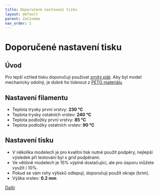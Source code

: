 ```yaml
---
title: Doporučené nastavení tisku
layout: default
parent: Začínáme
nav_order: 1
---
```


# Doporučené nastavení tisku
## **Úvod**
Pro lepší vzhled tisku doporučuji používat [zrnitý plát](https://www.prusa3d.com/cs/produkt/zrnity-pei-tiskovy-plat/). Aby byl model mechanicky odolný, je dobré ho tisknout z [PETG materiálu](https://www.prusa3d.com/cs/kategorie/prusament-petg/)
## **Nastavení filamentu**
- Teplota trysky první vrstvy: **230 °C**
- Teplota trysky ostatních vrstev: **240 °C**
- Teplota podložky první vrstvy: **85 °C**
- Teplota podložky ostatních vrstev: **90 °C** 

## **Nastavení tisku**
- V několika modelech je pro kvalitní tisk nutné použít podpěry, nejlepší výsledek při testování byl s grid podpěrami.
- Ve většině modelech je 15% výplně dostačující, ale pro úsporu můžete využít i 10%.
- Pokud se vám rohy výtisků odlepují, doporučuji použít okraje (brim).
- Výška vrstev: **0.2 mm**

[Další](../priprava)
